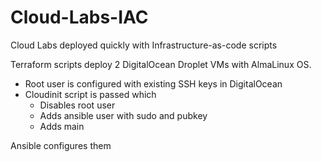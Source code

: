 # Cloud-Labs-IAC
Cloud Labs deployed quickly with Infrastructure-as-code scripts

Terraform scripts deploy 2 DigitalOcean Droplet VMs with AlmaLinux OS.
- Root user is configured with existing SSH keys in DigitalOcean
- Cloudinit script is passed which
  - Disables root user
  - Adds ansible user with sudo and pubkey
  - Adds main

Ansible configures them 